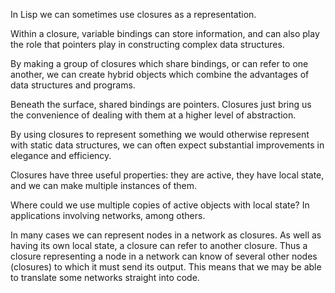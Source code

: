 In Lisp we can sometimes use closures as a representation.

Within a closure, variable bindings can store information, and can also play the role that pointers play in constructing complex data structures.

By making a group of closures which share bindings, or can refer to one another, we can create hybrid objects which combine the advantages of data structures and programs.

Beneath the surface, shared bindings are pointers.
Closures just bring us the convenience of dealing with them at a higher level of abstraction.

By using closures to represent something we would otherwise represent with static data structures, we can often expect substantial improvements in elegance and efficiency.


Closures have three useful properties: they are active, they have local state, and we can make multiple instances of them.

 Where could we use multiple copies of active objects with local state? In applications involving networks, among others.

In many cases we can represent nodes in a network as closures. As well as having its own local state, a closure can refer to another closure.
 Thus a closure representing a node in a network can know of several other nodes (closures) to which it must send its output.
 This means that we may be able to translate some networks straight into code.
